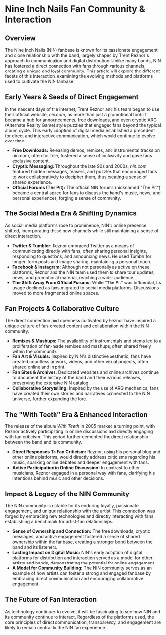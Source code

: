 # Nine Inch Nails Fan Community & Interaction

## Overview

The Nine Inch Nails (NIN) fanbase is known for its passionate engagement and close relationship with the band, largely shaped by Trent Reznor's approach to communication and digital distribution. Unlike many bands, NIN has fostered a direct connection with fans through various channels, creating a unique and loyal community. This article will explore the different facets of this interaction, examining the evolving methods and platforms used to cultivate the NIN fanbase.

## Early Years & Seeds of Direct Engagement

In the nascent days of the internet, Trent Reznor and his team began to use their official website, *nin.com*, as more than just a promotional tool. It became a hub for announcements, free downloads, and even cryptic ARG (Alternate Reality Game) style puzzles that engaged fans beyond the typical album cycle. This early adoption of digital media established a precedent for direct and interactive communication, which would continue to evolve over time. 

* **Free Downloads:** Releasing demos, remixes, and instrumental tracks on nin.com, often for free, fostered a sense of inclusivity and gave fans exclusive content.
* **Cryptic Messaging:** Throughout the late 90s and 2000s, *nin.com* featured hidden messages, teasers, and puzzles that encouraged fans to work collaboratively to decipher them, thus creating a sense of shared experience.
* **Official Forums (The Pit):** The official NIN forums (nicknamed "The Pit") became a central space for fans to discuss the band's music, news, and personal experiences, forging a sense of community.

## The Social Media Era & Shifting Dynamics

As social media platforms rose to prominence, NIN's online presence shifted, incorporating these new channels while still maintaining a sense of direct interaction.

* **Twitter & Tumbler:** Reznor embraced Twitter as a means of communicating directly with fans, often sharing personal insights, responding to questions, and announcing news. He used Tumblr for longer-form posts and image sharing, maintaining a personal touch.
* **Facebook & Instagram:** Although not personally as active on these platforms, Reznor and the NIN team used them to share tour updates, news, and promotional material, reaching a wider audience.
* **The Shift Away From Official Forums:** While "The Pit" was influential, its usage declined as fans migrated to social media platforms. Discussions moved to more fragmented online spaces.

## Fan Projects & Collaborative Culture

The direct connection and openness cultivated by Reznor have inspired a unique culture of fan-created content and collaboration within the NIN community.

* **Remixes & Mashups:** The availability of instrumentals and stems led to a proliferation of fan-made remixes and mashups, often shared freely within the community.
* **Fan Art & Visuals:** Inspired by NIN's distinctive aesthetic, fans have created countless artwork, videos, and other visual projects, often shared online and in print.
* **Fan Sites & Archives:** Dedicated websites and online archives continue to document the history of the band and their various releases, preserving the extensive NIN catalog.
* **Collaborative Storytelling:** Inspired by the use of ARG mechanics, fans have created their own stories and narratives connected to the NIN universe, further expanding the lore.

## The "With Teeth" Era & Enhanced Interaction

The release of the album *With Teeth* in 2005 marked a turning point, with Reznor actively participating in online discussions and directly engaging with fan criticism. This period further cemented the direct relationship between the band and its community.

* **Direct Responses To Fan Criticism:** Reznor, using his personal blog and other online platforms, would directly address criticisms regarding his music, sparking online debates and deeper engagement with fans.
* **Active Participation in Online Discussion:** In contrast to other musicians, Reznor engaged in a personal way with fans, clarifying his intentions behind music and other decisions.

## Impact & Legacy of the NIN Community

The NIN community is notable for its enduring loyalty, passionate engagement, and unique relationship with the artist. This connection was forged by embracing new technologies and directly interacting with fans, establishing a benchmark for artist-fan relationships.

* **Sense of Ownership and Connection:** The free downloads, cryptic messages, and active engagement fostered a sense of shared ownership within the fanbase, creating a stronger bond between the band and its listeners.
* **Lasting Impact on Digital Music:** NIN's early adoption of digital platforms for distribution and interaction served as a model for other artists and bands, demonstrating the potential for online engagement.
* **A Model for Community Building:** The NIN community serves as an example of how artists can foster a strong and engaged fanbase by embracing direct communication and encouraging collaborative engagement.

## The Future of Fan Interaction

As technology continues to evolve, it will be fascinating to see how NIN and its community continue to interact. Regardless of the platforms used, the core principles of direct communication, transparency, and engagement are likely to remain central to the NIN fan experience.
